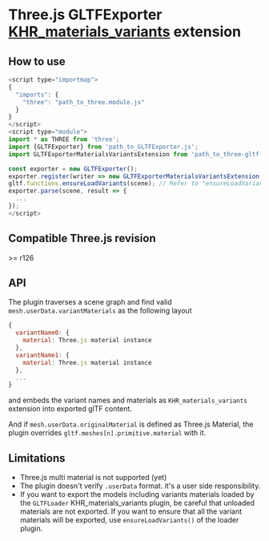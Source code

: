 # Three.js GLTFExporter [KHR_materials_variants](https://github.com/KhronosGroup/glTF/tree/master/extensions/2.0/Khronos/KHR_materials_variants) extension

## How to use

```javascript
<script type="importmap">
{
  "imports": {
    "three": "path_to_three.module.js"
  }
}
</script>
<script type="module">
import * as THREE from 'three';
import {GLTFExporter} from 'path_to_GLTFExporter.js';
import GLTFExporterMaterialsVariantsExtension from 'path_to_three-gltf-extensions/exporters/KHR_materials_variants/KHR_materials_variants_exporter.js';

const exporter = new GLTFExporter();
exporter.register(writer => new GLTFExporterMaterialsVariantsExtension(writer));
gltf.functions.ensureLoadVariants(scene); // Refer to "ensureLoadVariants()" in the KHR_materials_variants GLTFLoader plugin README
exporter.parse(scene, result => {
  ...
});
</script>
```

## Compatible Three.js revision

&gt;= r126

## API

The plugin traverses a scene graph and find valid `mesh.userData.variantMaterials` as the following layout

```javascript
{
  variantName0: {
    material: Three.js material instance
  },
  variantName1: {
    material: Three.js material instance
  },
  ...
}
```

and embeds the variant names and materials as `KHR_materials_variants` extension into exported glTF content.

And if `mesh.userData.originalMaterial` is defined as Three.js Material, the plugin overrides `gltf.meshes[n].primitive.material` with it.

## Limitations

* Three.js multi material is not supported (yet)
* The plugin doesn't verify `.userData` format. it's a user side responsibility.
* If you want to export the models including variants materials loaded by the `GLTFLoader` KHR_materials_variants plugin, be careful that unloaded materials are not exported. If you want to ensure that all the variant materials will be exported, use `ensureLoadVariants()` of the loader plugin.
